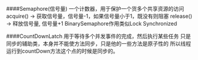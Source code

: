 ####Semaphore(信号量)
    一个计数器，用于保护一个货多个共享资源的访问
    acquire() -> 获取信号量，信号量-1，如果信号量小于1，既没有则阻塞
    release() -> 释放信号量, 信号量+1
    BinarySemaphore作用类似Lock Synchronized

####CountDownLatch
    用于等待多个并发事件的完成，然后执行某些任务
    只是同步的辅助类，本身并不能使方法同步，只是他的一些方法是原子性的
    所以线程运行到countDown方法这个点的时候是同步的。
    

